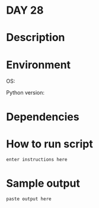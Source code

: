 
# DAY 28

# Description

# Environment
OS:

Python version:

# Dependencies

# How to run script
```
enter instructions here
```

# Sample output
```
paste output here
```
